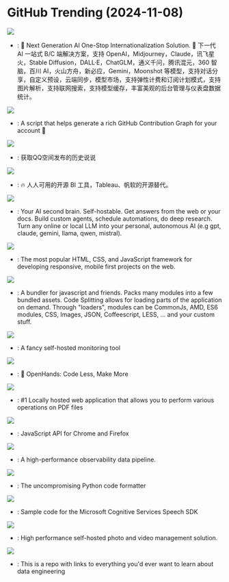 # GitHub Trending (2024-11-08)

![](https://img.shields.io/badge/TypeScript-New%20410-green?style=flat-square&logo=appveyor)
- [](https://github.comundefined): 🚀 Next Generation AI One-Stop Internationalization Solution. 🚀 下一代 AI 一站式 B/C 端解决方案，支持 OpenAI，Midjourney，Claude，讯飞星火，Stable Diffusion，DALL·E，ChatGLM，通义千问，腾讯混元，360 智脑，百川 AI，火山方舟，新必应，Gemini，Moonshot 等模型，支持对话分享，自定义预设，云端同步，模型市场，支持弹性计费和订阅计划模式，支持图片解析，支持联网搜索，支持模型缓存，丰富美观的后台管理与仪表盘数据统计。

![](https://img.shields.io/badge/Python-New%20178-green?style=flat-square&logo=appveyor)
- [](https://github.comundefined): A script that helps generate a rich GitHub Contribution Graph for your account 🤖

![](https://img.shields.io/badge/Python-New%20298-green?style=flat-square&logo=appveyor)
- [](https://github.comundefined): 获取QQ空间发布的历史说说

![](https://img.shields.io/badge/Java-New%2022-green?style=flat-square&logo=appveyor)
- [](https://github.comundefined): 🔥 人人可用的开源 BI 工具，Tableau、帆软的开源替代。

![](https://img.shields.io/badge/Python-New%20205-green?style=flat-square&logo=appveyor)
- [](https://github.comundefined): Your AI second brain. Self-hostable. Get answers from the web or your docs. Build custom agents, schedule automations, do deep research. Turn any online or local LLM into your personal, autonomous AI (e.g gpt, claude, gemini, llama, qwen, mistral).

![](https://img.shields.io/badge/JavaScript-New%20111-green?style=flat-square&logo=appveyor)
- [](https://github.comundefined): The most popular HTML, CSS, and JavaScript framework for developing responsive, mobile first projects on the web.

![](https://img.shields.io/badge/JavaScript-New%2017-green?style=flat-square&logo=appveyor)
- [](https://github.comundefined): A bundler for javascript and friends. Packs many modules into a few bundled assets. Code Splitting allows for loading parts of the application on demand. Through "loaders", modules can be CommonJs, AMD, ES6 modules, CSS, Images, JSON, Coffeescript, LESS, ... and your custom stuff.

![](https://img.shields.io/badge/JavaScript-New%20246-green?style=flat-square&logo=appveyor)
- [](https://github.comundefined): A fancy self-hosted monitoring tool

![](https://img.shields.io/badge/Python-New%20299-green?style=flat-square&logo=appveyor)
- [](https://github.comundefined): 🙌 OpenHands: Code Less, Make More

![](https://img.shields.io/badge/Java-New%20169-green?style=flat-square&logo=appveyor)
- [](https://github.comundefined): #1 Locally hosted web application that allows you to perform various operations on PDF files

![](https://img.shields.io/badge/TypeScript-New%2011-green?style=flat-square&logo=appveyor)
- [](https://github.comundefined): JavaScript API for Chrome and Firefox

![](https://img.shields.io/badge/Rust-New%2056-green?style=flat-square&logo=appveyor)
- [](https://github.comundefined): A high-performance observability data pipeline.

![](https://img.shields.io/badge/Python-New%2018-green?style=flat-square&logo=appveyor)
- [](https://github.comundefined): The uncompromising Python code formatter

![](https://img.shields.io/badge/C%23-New%204-green?style=flat-square&logo=appveyor)
- [](https://github.comundefined): Sample code for the Microsoft Cognitive Services Speech SDK

![](https://img.shields.io/badge/TypeScript-New%20351-green?style=flat-square&logo=appveyor)
- [](https://github.comundefined): High performance self-hosted photo and video management solution.

![](https://img.shields.io/badge/none-New%20449-green?style=flat-square&logo=appveyor)
- [](https://github.comundefined): This is a repo with links to everything you'd ever want to learn about data engineering

